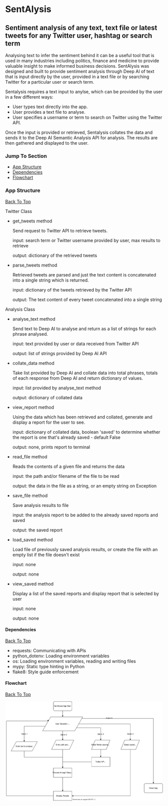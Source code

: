 # SentAlysis

## Sentiment analysis of any text, text file or latest tweets for any Twitter user, hashtag or search term

Analysing text to infer the sentiment behind it can be a useful tool that is used in many industries including politics, finance and medicine to provide valuable insight to make informed business decisions. SentAlysis was designed and built to provide sentiment analysis through Deep AI of text that is input directly by the user, provided in a text file or by searching Twitter for a particular user or search term.

Sentalysis requires a text input to anylse, which can be provided by the user in a few different ways:

- User types text directly into the app.
- User provides a text file to analyse.
- User specifies a username or term to search on Twitter using the Twitter API.

Once the input is provided or retrieved, Sentalysis collates the data and sends it to the Deep AI Semantic Analysis API for analysis. The results are then gathered and displayed to the user.

### Jump To Section

- [App Structure](#app-structure)
- [Dependencies](#dependencies)
- [Flowchart](#flowchart)

### App Structure

[Back To Top](#sentalysis)

Twitter Class

- get_tweets method

    Send request to Twitter API to retrieve tweets.
  
    input: search term or Twitter username provided by user, max results to retrieve

    output: dictionary of the retrieved tweets

- parse_tweets method

    Retrieved tweets are parsed and just the text content is concatenated into a single string which is returned.

    input: dictionary of the tweets retrieved by the Twitter API

    output: The text content of every tweet concatenated into a single string

Analysis Class

- analyse_text method

    Send text to Deep AI to analyse and return as a list of strings for each phrase analysed.

    input: text provided by user or data received from Twitter API

    output: list of strings provided by Deep AI API

- collate_data method

    Take list provided by Deep AI and collate data into total phrases, totals of each response from Deep AI and return dictionary of values.

    input: list provided by analyse_text method

    output: dictionary of collated data

- view_report method

    Using the data which has been retrieved and collated, generate and display a report for the user to see.

    input: dictionary of collated data, boolean 'saved' to determine whether the report is one that's already saved - default False

    output: none, prints report to terminal

- read_file method

    Reads the contents of a given file and returns the data

    input: the path and/or filename of the file to be read

    output: the data in the file as a string, or an empty string on Exception

- save_file method

    Save analysis results to file

    input: the analysis report to be added to the already saved reports and saved

    output: the saved report

- load_saved method
  
    Load file of previously saved analysis results, or create the file with an empty list if the file doesn't exist

    input: none

    output: none

- view_saved method

    Display a list of the saved reports and display report that is selected by user

    input: none

    output: none

#### Dependencies

[Back To Top](#sentalysis)

- requests: Communicating with APIs
- python_dotenv: Loading environment variables
- os: Loading environment variables, reading and writing files
- mypy: Static type hinting in Python
- flake8: Style guide enforcement

#### Flowchart

[Back To Top](#sentalysis)

![App Flowchart](docs/flow.drawio.svg)
